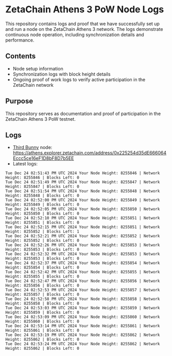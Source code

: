 # ZetaChain Athens 3 PoW Node Logs
This repository contains logs and proof that we have successfully set up and run a node on the ZetaChain Athens 3 network. The logs demonstrate continuous node operation, including synchronization details and performance.

## Contents
- Node setup information
- Synchronization logs with block height details
- Ongoing proof of work logs to verify active participation in the ZetaChain network

## Purpose
This repository serves as documentation and proof of participation in the ZetaChain Athens 3 PoW testnet.

## Logs

- [Third Bunny](https://thirdbunny.xyz/) node: https://athens.explorer.zetachain.com/address/0x225254d35dE666064Eccc5ce16eF1D8bF8D7b5EE
- Latest logs:
```
Tue Dec 24 02:51:43 PM UTC 2024 Your Node Height: 8255846 | Network Height: 8255846 | Blocks Left: 0
Tue Dec 24 02:51:49 PM UTC 2024 Your Node Height: 8255847 | Network Height: 8255847 | Blocks Left: 0
Tue Dec 24 02:51:54 PM UTC 2024 Your Node Height: 8255848 | Network Height: 8255848 | Blocks Left: 0
Tue Dec 24 02:52:00 PM UTC 2024 Your Node Height: 8255849 | Network Height: 8255849 | Blocks Left: 0
Tue Dec 24 02:52:05 PM UTC 2024 Your Node Height: 8255850 | Network Height: 8255850 | Blocks Left: 0
Tue Dec 24 02:52:10 PM UTC 2024 Your Node Height: 8255851 | Network Height: 8255851 | Blocks Left: 0
Tue Dec 24 02:52:15 PM UTC 2024 Your Node Height: 8255851 | Network Height: 8255852 | Blocks Left: 1
Tue Dec 24 02:52:21 PM UTC 2024 Your Node Height: 8255852 | Network Height: 8255852 | Blocks Left: 0
Tue Dec 24 02:52:26 PM UTC 2024 Your Node Height: 8255853 | Network Height: 8255853 | Blocks Left: 0
Tue Dec 24 02:52:32 PM UTC 2024 Your Node Height: 8255853 | Network Height: 8255853 | Blocks Left: 0
Tue Dec 24 02:52:37 PM UTC 2024 Your Node Height: 8255854 | Network Height: 8255854 | Blocks Left: 0
Tue Dec 24 02:52:42 PM UTC 2024 Your Node Height: 8255855 | Network Height: 8255855 | Blocks Left: 0
Tue Dec 24 02:52:47 PM UTC 2024 Your Node Height: 8255856 | Network Height: 8255856 | Blocks Left: 0
Tue Dec 24 02:52:53 PM UTC 2024 Your Node Height: 8255857 | Network Height: 8255857 | Blocks Left: 0
Tue Dec 24 02:52:58 PM UTC 2024 Your Node Height: 8255858 | Network Height: 8255858 | Blocks Left: 0
Tue Dec 24 02:53:03 PM UTC 2024 Your Node Height: 8255859 | Network Height: 8255859 | Blocks Left: 0
Tue Dec 24 02:53:09 PM UTC 2024 Your Node Height: 8255860 | Network Height: 8255860 | Blocks Left: 0
Tue Dec 24 02:53:14 PM UTC 2024 Your Node Height: 8255861 | Network Height: 8255861 | Blocks Left: 0
Tue Dec 24 02:53:19 PM UTC 2024 Your Node Height: 8255862 | Network Height: 8255862 | Blocks Left: 0
Tue Dec 24 02:53:24 PM UTC 2024 Your Node Height: 8255862 | Network Height: 8255862 | Blocks Left: 0
```
